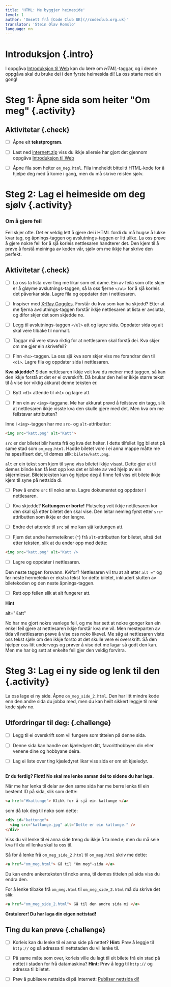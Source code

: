 ```yaml
---
title: 'HTML: Me byggjer heimeside'
level: 1
author: 'Omsett frå [Code Club UK](//codeclub.org.uk)'
translator: 'Stein Olav Romslo'
language: nn
---
```



# Introduksjon {.intro}

I oppgåva [Introduksjon til
Web](../introduksjon_til_web/introduksjon_til_web_nn.html) kan du lære om
*HTML*-taggar, og i denne oppgåva skal du bruke dei i den fyrste heimesida di!
La oss starte med ein gong!


# Steg 1: Åpne sida som heiter "Om meg" {.activity}

## Aktivitetar {.check}

- [ ] Åpne eit __tekstprogram__.

- [ ] Last ned [internett.zip](../introduksjon_til_web/internett.zip) viss du
  ikkje allereie har gjort det gjennom oppgåva [Introduksjon til
  Web](../introduksjon_til_web/introduksjon_til_web_nn.html)

- [ ] Åpne fila som heiter `om_meg.html`. Fila inneheldt bittelitt HTML-kode for
  å hjelpe deg med å kome i gang, men du må skrive reisten sjølv.


# Steg 2: Lag ei heimeside om deg sjølv {.activity}

### Om å gjere feil

Feil skjer ofte. Det er veldig lett å gjere dei i HTML fordi du må hugse å lukke
kvar tag, og åpnings-taggen og avslutnings-taggen er litt ulike. La oss prøve å
gjere nokre feil for å sjå korleis nettlesaren handterer det. Den kjem til å
prøve å forstå meininga av koden vår, sjølv om me ikkje har skrive den perfekt.

## Aktivitetar {.check}

- [ ] La oss ta lista over ting me likar som eit døme. Ein av feila som ofte
  skjer er å gløyme avslutnings-taggen, så la oss fjerne `</ul>` for å sjå
  korleis det påverkar sida. Lagre fila og oppdater den i nettlesaren.

- [ ] Inspiser med [X-Ray Goggles](https://goggles.mozilla.org/). Forstår du kva
  som kan ha skjedd? Etter at me fjerna avslutnings-taggen forstår ikkje
  nettlesaren at lista er avslutta, og difor skjer det som skjedde no.

- [ ] Legg til avslutnings-taggen `</ul>` att og lagre sida. Oppdater sida og
  alt skal vere tilbake til normalt.

- [ ] Taggar må vere stava riktig for at nettlesaren skal forstå dei. Kva skjer
  om me gjer ein skrivefeil?

- [ ] Finn `<h1>`-taggen. La oss sjå kva som skjer viss me forandrar den til
  `<d1>`. Lagre fila og oppdater sida i nettlesaren.

__Kva skjedde?__ Sidan nettlesaren ikkje veit kva du meiner med taggen, så kan
den ikkje forstå at det er ei overskrift. Då brukar den heller ikkje større
tekst til å vise kor viktig akkurat denne teksten er.

- [ ] Bytt `<d1>` attende til `<h1>` og lagre att.

- [ ] Finn ein av `<img>`-taggane. Me har akkurat prøvd å feilstave ein tagg,
  slik at nettlesaren ikkje visste kva den skulle gjere med det. Men kva om me
  feilstavar attributten?

Inne i `<img>`-taggen har me `src`- og `alt`-attributtar:

```html
<img src="katt.png" alt="Katt">
```

`src` er der biletet blir henta frå og kva det heiter. I dette tilfellet ligg
biletet på same stad som `om_meg.html`. Hadde biletet vore i ei anna mappe måtte
me ha spesifisert det, til dømes slik: `bilete/katt.png`.

`alt` er ein tekst som kjem til syne viss biletet ikkje visast. Dette gjer at
til dømes blinde kan få lest opp kva det er bilete av ved hjelp av ein
skjermlesar. Bileteteksten kan òg hjelpe deg å finne feil viss eit bilete ikkje
kjem til syne på nettsida di.

- [ ] Prøv å endre `src` til noko anna. Lagre dokumentet og oppdater i
  nettlesaren.

- [ ] Kva skjedde? __Kattungen er borte!__ Plutseleg veit ikkje nettlesaren kor
  den skal sjå etter biletet den skal vise. Den leitar nemleg fyrst etter
  `src`-attributten som ikkje er der lengre.

- [ ] Endre det attende til `src` så me kan sjå kattungen att.

- [ ] Fjern det andre hermeteiknet (`"`) frå `alt`-attributten for biletet,
  altså det etter teksten, slik at du ender opp med dette:

```html
<img src="katt.png" alt="Katt />
```

- [ ] Lagre og oppdater i nettlesaren.

Den neste taggen forsvann. Kvifor? Nettlesaren vil tru at alt etter `alt ="` og
før neste hermeteikn er ekstra tekst for dette biletet, inkludert slutten av
biletekoden og den neste åpnings-taggen.

- [ ] Rett opp feilen slik at alt fungerer att.

<toggle>
  <strong>Hint</strong>
  <hide>

alt="Katt"

  </hide>
</toggle>

No har me gjort nokre vanlege feil, og me har sett at nokre gonger kan ein enkel
feil gjere at nettlesaren ikkje forstår kva me vil. Men mesteparten av tida vil
nettlesaren prøve å vise oss noko likevel. Me såg at nettlesaren viste oss tekst
sjølv om den ikkje forsto at det skulle vere ei overskrift. Så den hjelper oss
litt undervegs og prøver å vise det me lagar så godt den kan. Men me har òg sett
at enkelte feil gjer den veldig forvirra.


# Steg 3: Lag ei ny side og lenk til den {.activity}

La oss lage ei ny side. Åpne `om_meg_side_2.html`. Den har litt mindre kode enn
den andre sida du jobba med, men du kan heilt sikkert leggje til meir kode sjølv
no.

## Utfordringar til deg: {.challenge}

- [ ] Legg til ei overskrift som vil fungere som tittelen på denne sida.

- [ ] Denne sida kan handle om kjæledyret ditt, favoritthobbyen din eller venene
  dine og hobbyane deira.

- [ ] Lag ei liste over ting kjæledyret likar viss sida er om eit kjæledyr.

## <!-- Utfordring slutt -->

__Er du ferdig? Flott! No skal me lenke saman dei to sidene du har laga.__

Når me har lenka til delar av den same sida har me berre lenka til ein bestemt
ID på sida, slik som dette:

```html
<a href="#kattunge"> Klikk for å sjå ein kattunge </a>
```

som då tok deg til noko som dette:

```html
<div id="kattunge">
  <img src="kattunge.jpg" alt="Dette er ein kattunge." />
</div>
```

Viss du vil lenke til ei anna side treng du ikkje å ta med `#`, men du må seie
kva fil du vil lenka skal ta oss til.

Så for å lenke frå `om_meg_side_2.html` til `om_meg.html` skriv me dette:

```html
<a href="om_meg.html"> Gå til "Om meg"-sida </a>
```

Du kan endre ankerteksten til noko anna, til dømes tittelen på sida viss du
endra den.

For å lenke tilbake frå `om_meg.html` til `om_meg_side_2.html` må du skrive det
slik:

```html
<a href="om_meg_side_2.html"> Gå til den andre sida mi </a>
```

__Gratulerer! Du har laga din eigen nettstad!__

## Ting du kan prøve {.challenge}

- [ ] Korleis kan du lenke til ei anna side på nettet? __Hint:__ Prøv å leggje
  til `http://` og så adressa til nettstaden du vil lenke til.

- [ ] På same måte som over, korleis ville du lagt til eit bilete frå ein stad
  på nettet i staden for frå datamaskina? __Hint:__ Prøv å legg til `http://` og
  adressa til biletet.

- [ ] Prøv å publisere nettsida di på Internett: [Publiser nettsida
  di!](../publiser/publiser_nn.html)
